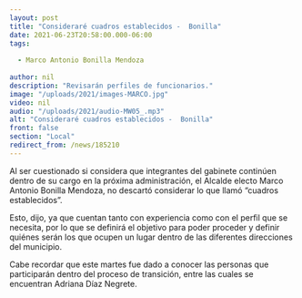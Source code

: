 ```yaml
---
layout: post
title: "Consideraré cuadros establecidos -  Bonilla"
date: 2021-06-23T20:58:00.000-06:00
tags:
  
  - Marco Antonio Bonilla Mendoza
  
author: nil
description: "Revisarán perfiles de funcionarios."
image: "/uploads/2021/images-MARCO.jpg"
video: nil
audio: "/uploads/2021/audio-MW05_.mp3"
alt: "Consideraré cuadros establecidos -  Bonilla"
front: false
section: "Local"
redirect_from: /news/185210
---
```


Al ser cuestionado si considera que integrantes del gabinete continúen dentro de su cargo en la próxima administración, el Alcalde electo Marco Antonio Bonilla Mendoza, no descartó considerar lo que llamó “cuadros establecidos”.

Esto, dijo, ya que cuentan tanto con experiencia como con el perfil que se necesita, por lo que se definirá el objetivo para poder proceder y definir quiénes serán los que ocupen un lugar dentro de las diferentes direcciones del municipio.

Cabe recordar que este martes fue dado a conocer las personas que participarán dentro del proceso de transición, entre las cuales se encuentran Adriana Díaz Negrete.
